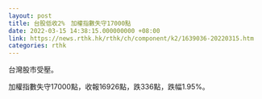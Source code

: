 ```yaml
---
layout: post
title: 台股低收2%　加權指數失守17000點
date: 2022-03-15 14:38:15.000000000 +08:00
link: https://news.rthk.hk/rthk/ch/component/k2/1639036-20220315.htm
categories: rthk
---
```


台灣股市受壓。

加權指數失守17000點，收報16926點，跌336點，跌幅1.95%。
